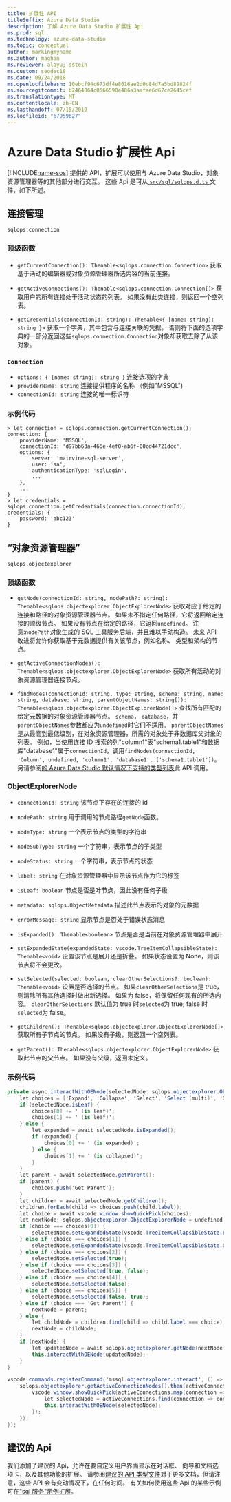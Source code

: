 ```yaml
---
title: 扩展性 API
titleSuffix: Azure Data Studio
description: 了解 Azure Data Studio 扩展性 Api
ms.prod: sql
ms.technology: azure-data-studio
ms.topic: conceptual
author: markingmyname
ms.author: maghan
ms.reviewer: alayu; sstein
ms.custom: seodec18
ms.date: 09/24/2018
ms.openlocfilehash: 10ebcf94c673df4e8016ae2d0c84d7a5bd89824f
ms.sourcegitcommit: b2464064c0566590e486a3aafae6d67ce2645cef
ms.translationtype: MT
ms.contentlocale: zh-CN
ms.lasthandoff: 07/15/2019
ms.locfileid: "67959627"
---
```

# <a name="azure-data-studio-extensibility-apis"></a>Azure Data Studio 扩展性 Api

[!INCLUDE[name-sos](../includes/name-sos.md)] 提供的 API，扩展可以使用与 Azure Data Studio，对象资源管理器等的其他部分进行交互。 这些 Api 是可从[ `src/sql/sqlops.d.ts` ](https://github.com/Microsoft/azuredatastudio/blob/master/src/sql/sqlops.d.ts)文件，如下所述。

## <a name="connection-management"></a>连接管理
`sqlops.connection`

### <a name="top-level-functions"></a>顶级函数

- `getCurrentConnection(): Thenable<sqlops.connection.Connection>` 获取基于活动的编辑器或对象资源管理器所选内容的当前连接。

- `getActiveConnections(): Thenable<sqlops.connection.Connection[]>` 获取用户的所有连接处于活动状态的列表。 如果没有此类连接，则返回一个空列表。

- `getCredentials(connectionId: string): Thenable<{ [name: string]: string }>` 获取一个字典，其中包含与连接关联的凭据。 否则将下面的选项字典的一部分返回这些`sqlops.connection.Connection`对象却获取去除了从该对象。 

### `Connection`
- `options: { [name: string]: string }` 连接选项的字典
- `providerName: string` 连接提供程序的名称 （例如"MSSQL")
- `connectionId: string` 连接的唯一标识符

### <a name="example-code"></a>示例代码
```
> let connection = sqlops.connection.getCurrentConnection();
connection: {
    providerName: 'MSSQL',
    connectionId: 'd97bb63a-466e-4ef0-ab6f-00cd44721dcc',
    options: {
        server: 'mairvine-sql-server',
        user: 'sa',
        authenticationType: 'sqlLogin',
        ...
    },
    ...
}
> let credentials = sqlops.connection.getCredentials(connection.connectionId);
credentials: {
    password: 'abc123'
}

```

## <a name="object-explorer"></a>“对象资源管理器”

`sqlops.objectexplorer`


### <a name="top-level-functions"></a>顶级函数
- `getNode(connectionId: string, nodePath?: string): Thenable<sqlops.objectexplorer.ObjectExplorerNode>` 获取对应于给定的连接和路径的对象资源管理器节点。 如果未不指定任何路径，它将返回给定连接的顶级节点。 如果没有节点在给定的路径，它返回`undefined`。 注意:`nodePath`对象生成的 SQL 工具服务后端，并且难以手动构造。 未来 API 改进将允许你获取基于元数据提供有关该节点，例如名称、 类型和架构的节点。

- `getActiveConnectionNodes(): Thenable<sqlops.objectexplorer.ObjectExplorerNode>` 获取所有活动的对象资源管理器连接节点。

- `findNodes(connectionId: string, type: string, schema: string, name: string, database: string, parentObjectNames: string[]): Thenable<sqlops.objectexplorer.ObjectExplorerNode[]>` 查找所有匹配的给定元数据的对象资源管理器节点。 `schema`， `database`，并`parentObjectNames`参数都应为`undefined`时它们不适用。 `parentObjectNames` 是从最高到最低级别，在对象资源管理器，所需的对象处于非数据库父对象的列表。 例如，当使用连接 ID 搜索的列"column1"表"schema1.table1"和数据库"database1"属于`connectionId`，调用`findNodes(connectionId, 'Column', undefined, 'column1', 'database1', ['schema1.table1'])`。 另请参阅[的 Azure Data Studio 默认情况下支持的类型列表](https://github.com/Microsoft/azuredatastudio/wiki/Object-Explorer-types-supported-by-FindNodes-API)此 API 调用。

### <a name="objectexplorernode"></a>ObjectExplorerNode
- `connectionId: string` 该节点下存在的连接的 id

- `nodePath: string` 用于调用的节点路径`getNode`函数。

- `nodeType: string` 一个表示节点的类型的字符串

- `nodeSubType: string` 一个字符串，表示节点的子类型

- `nodeStatus: string` 一个字符串，表示节点的状态

- `label: string` 在对象资源管理器中显示该节点作为它的标签

- `isLeaf: boolean` 节点是否是叶节点，因此没有任何子级

- `metadata: sqlops.ObjectMetadata` 描述此节点表示的对象的元数据

- `errorMessage: string` 显示节点是否处于错误状态消息

- `isExpanded(): Thenable<boolean>` 节点是否是当前在对象资源管理器中展开

- `setExpandedState(expandedState: vscode.TreeItemCollapsibleState): Thenable<void>` 设置该节点是展开还是折叠。 如果状态设置为 None，则该节点将不会更改。

- `setSelected(selected: boolean, clearOtherSelections?: boolean): Thenable<void>` 设置是否选择的节点。 如果`clearOtherSelections`是 true，则清除所有其他选择时做出新选择。 如果为 false，将保留任何现有的所选内容。 `clearOtherSelections` 默认值为 true 时`selected`为 true; false 时`selected`为 false。

- `getChildren(): Thenable<sqlops.objectexplorer.ObjectExplorerNode[]>` 获取所有子节点的节点。 如果没有子级，则返回一个空列表。

- `getParent(): Thenable<sqlops.objectexplorer.ObjectExplorerNode>` 获取此节点的父节点。 如果没有父级，返回未定义。

### <a name="example-code"></a>示例代码

```cs
private async interactWithOENode(selectedNode: sqlops.objectexplorer.ObjectExplorerNode): Promise<void> {
    let choices = ['Expand', 'Collapse', 'Select', 'Select (multi)', 'Deselect', 'Deselect (multi)'];
    if (selectedNode.isLeaf) {
        choices[0] += ' (is leaf)';
        choices[1] += ' (is leaf)';
    } else {
        let expanded = await selectedNode.isExpanded();
        if (expanded) {
            choices[0] += ' (is expanded)';
        } else {
            choices[1] += ' (is collapsed)';
        }
    }
    let parent = await selectedNode.getParent();
    if (parent) {
        choices.push('Get Parent');
    }
    let children = await selectedNode.getChildren();
    children.forEach(child => choices.push(child.label));
    let choice = await vscode.window.showQuickPick(choices);
    let nextNode: sqlops.objectexplorer.ObjectExplorerNode = undefined;
    if (choice === choices[0]) {
        selectedNode.setExpandedState(vscode.TreeItemCollapsibleState.Expanded);
    } else if (choice === choices[1]) {
        selectedNode.setExpandedState(vscode.TreeItemCollapsibleState.Collapsed);
    } else if (choice === choices[2]) {
        selectedNode.setSelected(true);
    } else if (choice === choices[3]) {
        selectedNode.setSelected(true, false);
    } else if (choice === choices[4]) {
        selectedNode.setSelected(false);
    } else if (choice === choices[5]) {
        selectedNode.setSelected(false, true);
    } else if (choice === 'Get Parent') {
        nextNode = parent;
    } else {
        let childNode = children.find(child => child.label === choice);
        nextNode = childNode;
    }
    if (nextNode) {
        let updatedNode = await sqlops.objectexplorer.getNode(nextNode.connectionId, nextNode.nodePath);
        this.interactWithOENode(updatedNode);
    }
}

vscode.commands.registerCommand('mssql.objectexplorer.interact', () => {
    sqlops.objectexplorer.getActiveConnectionNodes().then(activeConnections => {
        vscode.window.showQuickPick(activeConnections.map(connection => connection.label + ' ' + connection.connectionId)).then(selection => {
            let selectedNode = activeConnections.find(connection => connection.label + ' ' + connection.connectionId === selection);
            this.interactWithOENode(selectedNode);
        });
    });
});
```

## <a name="proposed-apis"></a>建议的 Api

我们添加了建议的 Api，允许在要自定义用户界面显示在对话框、 向导和文档选项卡，以及其他功能的扩展。 请参阅[建议的 API 类型文件](https://github.com/Microsoft/azuredatastudio/blob/master/src/sql/sqlops.proposed.d.ts)对于更多文档，但请注意，这些 API 会有变动情况下，在任何时间。 有关如何使用这些 Api 的某些示例可在["sql 服务"示例扩展](https://github.com/Microsoft/azuredatastudio/tree/master/samples/sqlservices)。


